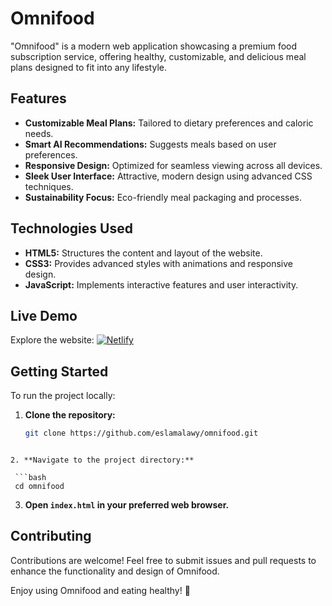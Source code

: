 # Omnifood

"Omnifood" is a modern web application showcasing a premium food subscription service, offering healthy, customizable, and delicious meal plans designed to fit into any lifestyle.

## Features

- **Customizable Meal Plans:** Tailored to dietary preferences and caloric needs.
- **Smart AI Recommendations:** Suggests meals based on user preferences.
- **Responsive Design:** Optimized for seamless viewing across all devices.
- **Sleek User Interface:** Attractive, modern design using advanced CSS techniques.
- **Sustainability Focus:** Eco-friendly meal packaging and processes.

## Technologies Used

- **HTML5:** Structures the content and layout of the website.
- **CSS3:** Provides advanced styles with animations and responsive design.
- **JavaScript:** Implements interactive features and user interactivity.

## Live Demo

Explore the website: [![Netlify](https://img.shields.io/badge/Netlify-Deployed-blue?logo=netlify)](https://omnifood-alawy.netlify.app/)

## Getting Started

To run the project locally:

1. **Clone the repository:**

   ```bash
   git clone https://github.com/eslamalawy/omnifood.git
  ```  

2. **Navigate to the project directory:**

   ```bash
   cd omnifood
   ```  

3. **Open `index.html` in your preferred web browser.**


## Contributing
Contributions are welcome! Feel free to submit issues and pull requests to enhance the functionality and design of Omnifood.

Enjoy using Omnifood and eating healthy! 🍎
